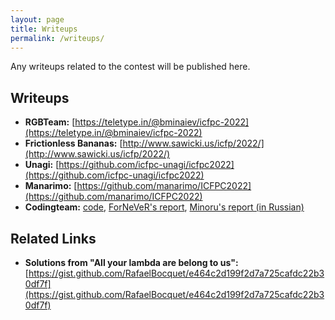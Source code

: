 ```yaml
---
layout: page
title: Writeups
permalink: /writeups/
---
```


Any writeups related to the contest will be published here.

## Writeups

- **RGBTeam:** [https://teletype.in/@bminaiev/icfpc-2022](https://teletype.in/@bminaiev/icfpc-2022)
- **Frictionless Bananas:** [http://www.sawicki.us/icfp/2022/](http://www.sawicki.us/icfp/2022/)
- **Unagi:** [https://github.com/icfpc-unagi/icfpc2022](https://github.com/icfpc-unagi/icfpc2022)
- **Manarimo:** [https://github.com/manarimo/ICFPC2022](https://github.com/manarimo/ICFPC2022)
- **Codingteam:** [code](https://github.com/codingteam/icfpc-2022),
    [ForNeVeR's report](https://fornever.me/en/posts/2022-09-05.icfpc-2022.html),
    [Minoru's report (in Russian)](https://blog.debiania.in.ua/posts/2022-09-08-icfpc-2022.html)

## Related Links

- **Solutions from "All your lambda are belong to us":** [https://gist.github.com/RafaelBocquet/e464c2d199f2d7a725cafdc22b30df7f](https://gist.github.com/RafaelBocquet/e464c2d199f2d7a725cafdc22b30df7f)
